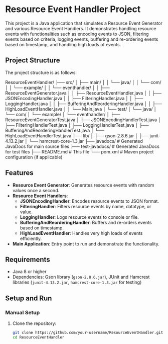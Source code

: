 # Resource Event Handler Project

This project is a Java application that simulates a Resource Event Generator and various Resource Event Handlers. It demonstrates handling resource events with functionalities such as encoding events to JSON, filtering events based on criteria, logging events, buffering and re-ordering events based on timestamp, and handling high loads of events.

## Project Structure

The project structure is as follows:

ResourceEventHandler/
├── src/
│ ├── main/
│ │ └── java/
│ │ └── com/
│ │ └── example/
│ │ └── eventhandler/
│ │ ├── ResourceEventGenerator.java
│ │ ├── ResourceEventHandler.java
│ │ ├── JSONEncodingHandler.java
│ │ ├── FilteringHandler.java
│ │ ├── LoggingHandler.java
│ │ ├── BufferingAndReorderingHandler.java
│ │ ├── HighLoadEventHandler.java
│ │ └── Main.java
│ └── test/
│ └── java/
│ └── com/
│ └── example/
│ └── eventhandler/
│ ├── ResourceEventGeneratorTest.java
│ ├── JSONEncodingHandlerTest.java
│ ├── FilteringHandlerTest.java
│ ├── LoggingHandlerTest.java
│ ├── BufferingAndReorderingHandlerTest.java
│ └── HighLoadEventHandlerTest.java
├── lib/
│ ├── gson-2.8.6.jar
│ ├── junit-4.13.2.jar
│ └── hamcrest-core-1.3.jar
├── javadocs/ # Generated JavaDocs for main source files
├── test-javadocs/ # Generated JavaDocs for test files
├── README.md # This file
└── pom.xml # Maven project configuration (if applicable)


## Features

- **Resource Event Generator**: Generates resource events with random values once a second.
- **Resource Event Handlers**:
  - **JSONEncodingHandler**: Encodes resource events to JSON format.
  - **FilteringHandler**: Filters resource events by name, datatype, or value.
  - **LoggingHandler**: Logs resource events to console or file.
  - **BufferingAndReorderingHandler**: Buffers and re-orders events based on timestamp.
  - **HighLoadEventHandler**: Handles very high loads of events efficiently.
- **Main Application**: Entry point to run and demonstrate the functionality.

## Requirements

- Java 8 or higher
- Dependencies: Gson library (`gson-2.8.6.jar`), JUnit and Hamcrest libraries (`junit-4.13.2.jar`, `hamcrest-core-1.3.jar` for testing)

## Setup and Run

### Manual Setup

1. Clone the repository:

   ```sh
   git clone https://github.com/your-username/ResourceEventHandler.git
   cd ResourceEventHandler
